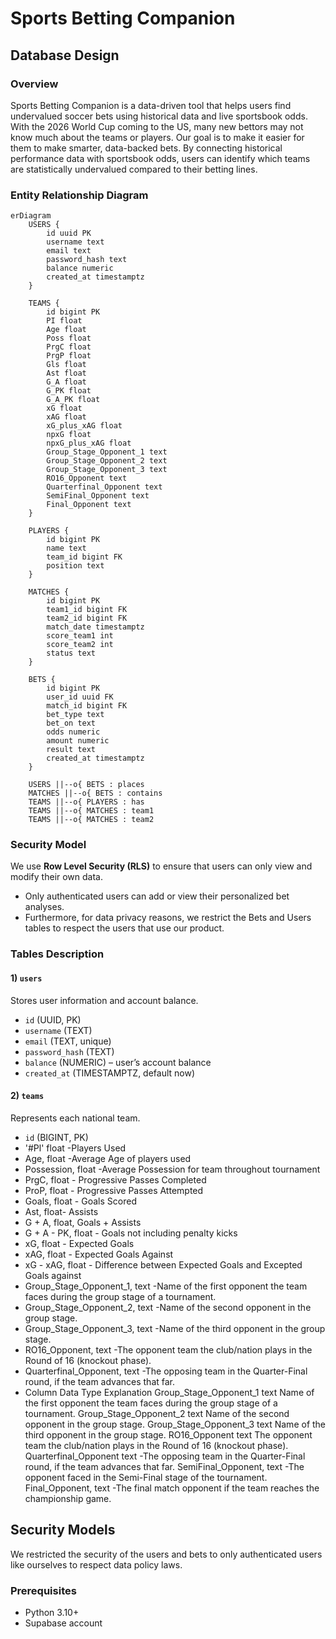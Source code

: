 # Sports Betting Companion

## Database Design

### Overview
Sports Betting Companion is a data-driven tool that helps users find undervalued soccer bets using historical data and live sportsbook odds. With the 2026 World Cup coming to the US, many new bettors may not know much about the teams or players. Our goal is to make it easier for them to make smarter, data-backed bets. By connecting historical performance data with sportsbook odds, users can identify which teams are statistically undervalued compared to their betting lines.

### Entity Relationship Diagram
```mermaid
erDiagram
    USERS {
        id uuid PK
        username text
        email text
        password_hash text
        balance numeric
        created_at timestamptz
    }

    TEAMS {
        id bigint PK
        PI float
        Age float
        Poss float
        PrgC float
        PrgP float
        Gls float
        Ast float
        G_A float
        G_PK float
        G_A_PK float
        xG float
        xAG float
        xG_plus_xAG float
        npxG float
        npxG_plus_xAG float
        Group_Stage_Opponent_1 text
        Group_Stage_Opponent_2 text
        Group_Stage_Opponent_3 text
        RO16_Opponent text
        Quarterfinal_Opponent text
        SemiFinal_Opponent text
        Final_Opponent text
    }

    PLAYERS {
        id bigint PK
        name text
        team_id bigint FK
        position text
    }

    MATCHES {
        id bigint PK
        team1_id bigint FK
        team2_id bigint FK
        match_date timestamptz
        score_team1 int
        score_team2 int
        status text
    }

    BETS {
        id bigint PK
        user_id uuid FK
        match_id bigint FK
        bet_type text
        bet_on text
        odds numeric
        amount numeric
        result text
        created_at timestamptz
    }

    USERS ||--o{ BETS : places
    MATCHES ||--o{ BETS : contains
    TEAMS ||--o{ PLAYERS : has
    TEAMS ||--o{ MATCHES : team1
    TEAMS ||--o{ MATCHES : team2
```

### Security Model
We use **Row Level Security (RLS)** to ensure that users can only view and modify their own data.  
- Only authenticated users can add or view their personalized bet analyses.
- Furthermore, for data privacy reasons, we restrict the Bets and Users tables to respect the users that use our product.

### Tables Description

#### 1) `users`
Stores user information and account balance.
- `id` (UUID, PK)  
- `username` (TEXT)  
- `email` (TEXT, unique)  
- `password_hash` (TEXT)  
- `balance` (NUMERIC) – user’s account balance  
- `created_at` (TIMESTAMPTZ, default now)

#### 2) `teams`
Represents each national team.
- `id` (BIGINT, PK)  
- '#Pl' float -Players Used
- Age, float -Average Age of players used
- Possession, float -Average Possession for team throughout tournament
- PrgC, float - Progressive Passes Completed
- ProP, float - Progressive Passes Attempted
- Goals, float - Goals Scored
- Ast, float- Assists
- G + A, float, Goals + Assists
- G + A - PK, float - Goals not including penalty kicks
- xG, float - Expected Goals
- xAG, float - Expected Goals Against
- xG - xAG, float - Difference between Expected Goals and Excepted Goals against
- Group_Stage_Opponent_1, text -Name of the first opponent the team faces during the group stage of a tournament.
- Group_Stage_Opponent_2, text -Name of the second opponent in the group stage.
- Group_Stage_Opponent_3, text -Name of the third opponent in the group stage.
- RO16_Opponent, text -The opponent team the club/nation plays in the Round of 16 (knockout phase).
- Quarterfinal_Opponent, text -The opposing team in the Quarter-Final round, if the team advances that far.
- Column	Data Type	Explanation
Group_Stage_Opponent_1	text	Name of the first opponent the team faces during the group stage of a tournament.
Group_Stage_Opponent_2	text	Name of the second opponent in the group stage.
Group_Stage_Opponent_3	text	Name of the third opponent in the group stage.
RO16_Opponent	text	The opponent team the club/nation plays in the Round of 16 (knockout phase).
Quarterfinal_Opponent	text -The opposing team in the Quarter-Final round, if the team advances that far.
SemiFinal_Opponent, text	-The opponent faced in the Semi-Final stage of the tournament.
Final_Opponent, text -The final match opponent if the team reaches the championship game.

## Security Models

 We restricted the security of the users and bets to only authenticated users like ourselves to respect data policy laws.  


### Prerequisites
- Python 3.10+
- Supabase account
